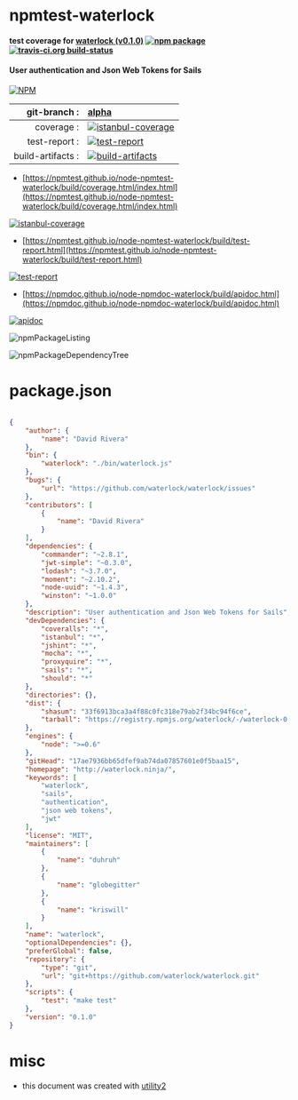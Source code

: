 # npmtest-waterlock

#### test coverage for  [waterlock (v0.1.0)](http://waterlock.ninja/)  [![npm package](https://img.shields.io/npm/v/npmtest-waterlock.svg?style=flat-square)](https://www.npmjs.org/package/npmtest-waterlock) [![travis-ci.org build-status](https://api.travis-ci.org/npmtest/node-npmtest-waterlock.svg)](https://travis-ci.org/npmtest/node-npmtest-waterlock)

#### User authentication and Json Web Tokens for Sails

[![NPM](https://nodei.co/npm/waterlock.png?downloads=true&downloadRank=true&stars=true)](https://www.npmjs.com/package/waterlock)

| git-branch : | [alpha](https://github.com/npmtest/node-npmtest-waterlock/tree/alpha)|
|--:|:--|
| coverage : | [![istanbul-coverage](https://npmtest.github.io/node-npmtest-waterlock/build/coverage.badge.svg)](https://npmtest.github.io/node-npmtest-waterlock/build/coverage.html/index.html)|
| test-report : | [![test-report](https://npmtest.github.io/node-npmtest-waterlock/build/test-report.badge.svg)](https://npmtest.github.io/node-npmtest-waterlock/build/test-report.html)|
| build-artifacts : | [![build-artifacts](https://npmtest.github.io/node-npmtest-waterlock/glyphicons_144_folder_open.png)](https://github.com/npmtest/node-npmtest-waterlock/tree/gh-pages/build)|

- [https://npmtest.github.io/node-npmtest-waterlock/build/coverage.html/index.html](https://npmtest.github.io/node-npmtest-waterlock/build/coverage.html/index.html)

[![istanbul-coverage](https://npmtest.github.io/node-npmtest-waterlock/build/screenCapture.buildCi.browser.%252Ftmp%252Fbuild%252Fcoverage.lib.html.png)](https://npmtest.github.io/node-npmtest-waterlock/build/coverage.html/index.html)

- [https://npmtest.github.io/node-npmtest-waterlock/build/test-report.html](https://npmtest.github.io/node-npmtest-waterlock/build/test-report.html)

[![test-report](https://npmtest.github.io/node-npmtest-waterlock/build/screenCapture.buildCi.browser.%252Ftmp%252Fbuild%252Ftest-report.html.png)](https://npmtest.github.io/node-npmtest-waterlock/build/test-report.html)

- [https://npmdoc.github.io/node-npmdoc-waterlock/build/apidoc.html](https://npmdoc.github.io/node-npmdoc-waterlock/build/apidoc.html)

[![apidoc](https://npmdoc.github.io/node-npmdoc-waterlock/build/screenCapture.buildCi.browser.%252Ftmp%252Fbuild%252Fapidoc.html.png)](https://npmdoc.github.io/node-npmdoc-waterlock/build/apidoc.html)

![npmPackageListing](https://npmtest.github.io/node-npmtest-waterlock/build/screenCapture.npmPackageListing.svg)

![npmPackageDependencyTree](https://npmtest.github.io/node-npmtest-waterlock/build/screenCapture.npmPackageDependencyTree.svg)



# package.json

```json

{
    "author": {
        "name": "David Rivera"
    },
    "bin": {
        "waterlock": "./bin/waterlock.js"
    },
    "bugs": {
        "url": "https://github.com/waterlock/waterlock/issues"
    },
    "contributors": [
        {
            "name": "David Rivera"
        }
    ],
    "dependencies": {
        "commander": "~2.8.1",
        "jwt-simple": "~0.3.0",
        "lodash": "~3.7.0",
        "moment": "~2.10.2",
        "node-uuid": "~1.4.3",
        "winston": "~1.0.0"
    },
    "description": "User authentication and Json Web Tokens for Sails",
    "devDependencies": {
        "coveralls": "*",
        "istanbul": "*",
        "jshint": "*",
        "mocha": "*",
        "proxyquire": "*",
        "sails": "*",
        "should": "*"
    },
    "directories": {},
    "dist": {
        "shasum": "33f6913bca3a4f88c0fc318e79ab2f34bc94f6ce",
        "tarball": "https://registry.npmjs.org/waterlock/-/waterlock-0.1.0.tgz"
    },
    "engines": {
        "node": ">=0.6"
    },
    "gitHead": "17ae7936bb65dfef9ab74da07857601e0f5baa15",
    "homepage": "http://waterlock.ninja/",
    "keywords": [
        "waterlock",
        "sails",
        "authentication",
        "json web tokens",
        "jwt"
    ],
    "license": "MIT",
    "maintainers": [
        {
            "name": "duhruh"
        },
        {
            "name": "globegitter"
        },
        {
            "name": "kriswill"
        }
    ],
    "name": "waterlock",
    "optionalDependencies": {},
    "preferGlobal": false,
    "repository": {
        "type": "git",
        "url": "git+https://github.com/waterlock/waterlock.git"
    },
    "scripts": {
        "test": "make test"
    },
    "version": "0.1.0"
}
```



# misc
- this document was created with [utility2](https://github.com/kaizhu256/node-utility2)
